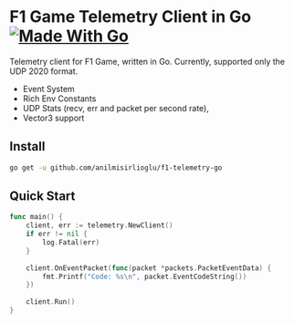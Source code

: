 # F1 Game Telemetry Client in Go [![Made With Go](https://img.shields.io/badge/Made%20with-Go-1f425f.svg?color=007EC6)](http://golang.org)

Telemetry client for F1 Game, written in Go. Currently, supported only the UDP 2020 format.

- Event System
- Rich Env Constants
- UDP Stats (recv, err and packet per second rate),
- Vector3 support

## Install
```bash
go get -u github.com/anilmisirlioglu/f1-telemetry-go
```

## Quick Start
```go
func main() {
	client, err := telemetry.NewClient()
	if err != nil {
		log.Fatal(err)
	}
	
    client.OnEventPacket(func(packet *packets.PacketEventData) {
        fmt.Printf("Code: %s\n", packet.EventCodeString())
    })
	
	client.Run()
}
```